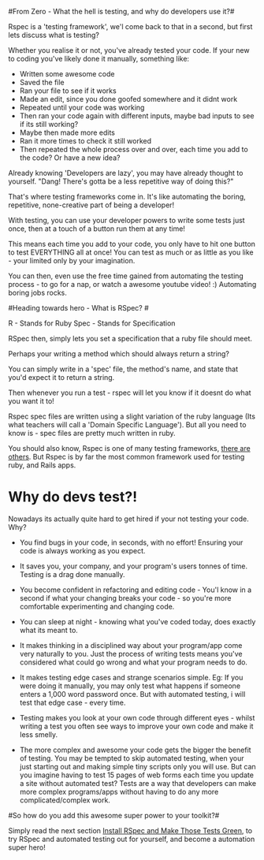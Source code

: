 #From Zero - What the hell is testing, and why do developers use it?#

Rspec is a 'testing framework', we'l come back to that in a second, but first lets discuss what is testing?

Whether you realise it or not, you've already tested your code. If your new to coding you've likely done it manually, something like:

- Written some awesome code
- Saved the file
- Ran your file to see if it works
- Made an edit, since you done goofed somewhere and it didnt work
- Repeated until your code was working
- Then ran your code again with different inputs, maybe bad inputs to see if its still working?
- Maybe then made more edits
- Ran it more times to check it still worked
- Then repeated the whole process over and over, each time you add to the code? Or have a new idea?

Already knowing 'Developers are lazy', you may have already thought to yourself. "Dang! There's gotta be a less repetitive way of doing this?"

That's where testing frameworks come in. It's like automating the boring, repetitive, none-creative part of being a developer!

With testing, you can use your developer powers to write some tests just once, then at a touch of a button run them at any time!

This means each time you add to your code, you only have to hit one button to test EVERYTHING all at once! You can test as much or as little as you like - your limited only by your imagination.

You can then, even use the free time gained from automating the testing process - to go for a nap, or watch a awesome youtube video! :) Automating boring jobs rocks.

#Heading towards hero - What is RSpec? #

R - Stands for Ruby
Spec - Stands for Specification

RSpec then, simply lets you set a specification that a ruby file should meet.

Perhaps your writing a method which should always return a string?

You can simply write in a 'spec' file, the method's name, and state that you'd expect it to return a string.

Then whenever you run a test - rspec will let you know if it doesnt do what you want it to!

Rspec spec files are written using a slight variation of the ruby language (Its what teachers will call a 'Domain Specific Language'). But all you need to know is - spec files are pretty much written in ruby.

You should also know, Rspec is one of many testing frameworks, [there are others](https://www.ruby-toolbox.com/categories/testing_frameworks). But Rspec is by far the most common framework used for testing ruby, and Rails apps.

# Why do devs test?! #

Nowadays its actually quite hard to get hired if your not testing your code. Why?

- You find bugs in your code, in seconds, with no effort! Ensuring your code is always working as you expect.

- It saves you, your company, and your program's users tonnes of time. Testing is a drag done manually.

- You become confident in refactoring and editing code - You'l know in a second if what your changing breaks your code - so you're more comfortable experimenting and changing code.

- You can sleep at night - knowing what you've coded today, does exactly what its meant to.

- It makes thinking in a disciplined way about your program/app come very naturally to you. Just the process of writing tests means you've considered what could go wrong and what your program needs to do.

- It makes testing edge cases and strange scenarios simple. Eg: If you were doing it manually, you may only test what happens if someone enters a 1,000 word password once. But with automated testing, i will test that edge case - every time.

- Testing makes you look at your own code through different eyes - whilst writing a test you often see ways to improve your own code and make it less smelly.

- The more complex and awesome your code gets the bigger the benefit of testing. You may be tempted to skip automated testing, when your just starting out and making simple tiny scripts only you will use. But can you imagine having to test 15 pages of web forms each time you update a site without automated test? Tests are a way that developers can make more complex programs/apps without having to do any more complicated/complex work.

#So how do you add this awesome super power to your toolkit?#

Simply read the next section [Install RSpec and Make Those Tests Green](./make_it_pass_morse.md), to try RSpec and automated testing out for yourself, and become a automation super hero!

